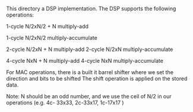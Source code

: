 This directory a DSP implementation.
The DSP supports the following operations:

1-cycle N/2xN/2 + N multiply-add

1-cycle N/2xN/2 multiply-accumulate

2-cycle N/2xN + N multiply-add
2-cycle N/2xN multiply-accumulate

4-cycle NxN + N multiply-add
4-cycle NxN multiply-accumulate

For MAC operations, there is a built it barrel shifter where we set the direction and bits to be shifted
The shift operation is applied on the stored data.

Note: N should be an odd number, and we use the ceil of N/2 in our operations (e.g. 4c- 33x33, 2c-33x17, 1c-17x17 ) 
